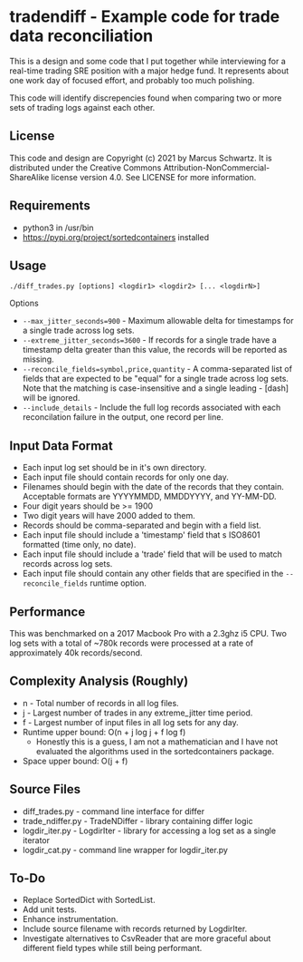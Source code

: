 # tradendiff - Example code for trade data reconciliation

This is a design and some code that I put together while interviewing
for a real-time trading SRE position with a major hedge fund.  It
represents about one work day of focused effort, and probably too much
polishing.

This code will identify discrepencies found when comparing two or more
sets of trading logs against each other.

## License

This code and design are Copyright (c) 2021 by Marcus Schwartz.  It is
distributed under the Creative Commons Attribution-NonCommercial-ShareAlike
license version 4.0.  See LICENSE for more information.

## Requirements

* python3 in /usr/bin
* https://pypi.org/project/sortedcontainers installed

## Usage

`./diff_trades.py [options] <logdir1> <logdir2> [... <logdirN>]`

Options

* `--max_jitter_seconds=900` - Maximum allowable delta for timestamps for a 
  single trade across log sets.
* `--extreme_jitter_seconds=3600` - If records for a single trade have a 
  timestamp delta greater than this value, the records will be reported
  as missing.
* `--reconcile_fields=symbol,price,quantity` - A comma-separated list of fields
  that are expected to be "equal" for a single trade across log sets.  Note 
  that the matching is case-insensitive and a single leading - [dash] will be 
  ignored.
* `--include_details` - Include the full log records associated with each 
  reconcilation failure in the output, one record per line.

## Input Data Format

* Each input log set should be in it's own directory.  
* Each input file should contain records for only one day.
* Filenames should begin with the date of the records that they
  contain.  Acceptable formats are YYYYMMDD, MMDDYYYY, and YY-MM-DD.
* Four digit years should be >= 1900
* Two digit years will have 2000 added to them.
* Records should be comma-separated and begin with a field list.
* Each input file should include a 'timestamp' field that s ISO8601
  formatted (time only, no date).
* Each input file should include a 'trade' field that will be used to
  match records across log sets.
* Each input file should contain any other fields that are specified in
  the `--reconcile_fields` runtime option.

## Performance

This was benchmarked on a 2017 Macbook Pro with a 2.3ghz i5 CPU.  Two log
sets with a total of ~780k records were processed at a rate of approximately
40k records/second.

## Complexity Analysis (Roughly)

* n - Total number of records in all log files.
* j - Largest number of trades in any extreme_jitter time period.
* f - Largest number of input files in all log sets for any day.
* Runtime upper bound: O(n + j log j + f log f)
    * Honestly this is a guess, I am not a mathematician and I have not 
      evaluated the algorithms used in the sortedcontainers package.
* Space upper bound: O(j + f)

## Source Files

* diff_trades.py - command line interface for differ
* trade_ndiffer.py - TradeNDiffer - library containing differ logic
* logdir_iter.py - LogdirIter - library for accessing a log set as a single
  iterator
* logdir_cat.py - command line wrapper for logdir_iter.py

## To-Do

* Replace SortedDict with SortedList.
* Add unit tests.
* Enhance instrumentation.
* Include source filename with records returned by LogdirIter.
* Investigate alternatives to CsvReader that are more graceful about different
  field types while still being performant.
